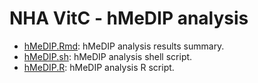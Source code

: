 NHA VitC - hMeDIP analysis
========
* [hMeDIP.Rmd](./hMeDIP.md): hMeDIP analysis results summary.          
* [hMeDIP.sh](./hMeDIP.sh): hMeDIP analysis shell script.          
* [hMeDIP.R](./hMeDIP.R): hMeDIP analysis R script.          
